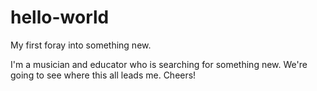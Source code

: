 # hello-world
My first foray into something new.

I'm a musician and educator who is searching for something new. We're going to see
where this all leads me. Cheers!
